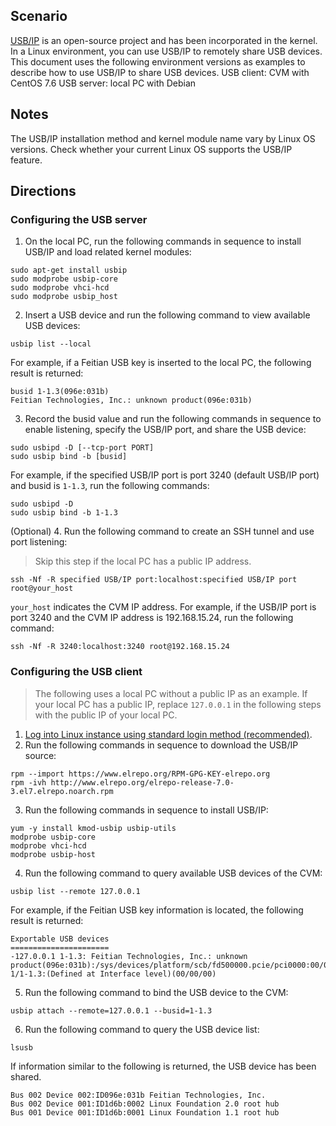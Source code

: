 ## Scenario

[USB/IP](http://usbip.sourceforge.net/) is an open-source project and has been incorporated in the kernel. In a Linux environment, you can use USB/IP to remotely share USB devices. This document uses the following environment versions as examples to describe how to use USB/IP to share USB devices.
USB client: CVM with CentOS 7.6
USB server: local PC with Debian

## Notes
The USB/IP installation method and kernel module name vary by Linux OS versions. Check whether your current Linux OS supports the USB/IP feature.


## Directions

### Configuring the USB server

1. On the local PC, run the following commands in sequence to install USB/IP and load related kernel modules:
```
sudo apt-get install usbip
sudo modprobe usbip-core
sudo modprobe vhci-hcd
sudo modprobe usbip_host
```
2. Insert a USB device and run the following command to view available USB devices:
```
usbip list --local
```
For example, if a Feitian USB key is inserted to the local PC, the following result is returned:
```
busid 1-1.3(096e:031b)
Feitian Technologies, Inc.: unknown product(096e:031b)
```
3. Record the busid value and run the following commands in sequence to enable listening, specify the USB/IP port, and share the USB device:
```
sudo usbipd -D [--tcp-port PORT]
sudo usbip bind -b [busid]
```
For example, if the specified USB/IP port is port 3240 (default USB/IP port) and busid is `1-1.3`, run the following commands:
```
sudo usbipd -D
sudo usbip bind -b 1-1.3
```
(Optional) 4. Run the following command to create an SSH tunnel and use port listening:
> Skip this step if the local PC has a public IP address.
>
```
ssh -Nf -R specified USB/IP port:localhost:specified USB/IP port root@your_host
```
`your_host` indicates the CVM IP address.
For example, if the USB/IP port is port 3240 and the CVM IP address is 192.168.15.24, run the following command:
```
ssh -Nf -R 3240:localhost:3240 root@192.168.15.24
```


### Configuring the USB client

> The following uses a local PC without a public IP as an example. If your local PC has a public IP, replace `127.0.0.1` in the following steps with the public IP of your local PC.
>

1. [Log into Linux instance using standard login method (recommended)](https://intl.cloud.tencent.com/document/product/213/5436).
2. Run the following commands in sequence to download the USB/IP source:
```
rpm --import https://www.elrepo.org/RPM-GPG-KEY-elrepo.org
rpm -ivh http://www.elrepo.org/elrepo-release-7.0-3.el7.elrepo.noarch.rpm
```
3. Run the following commands in sequence to install USB/IP:
```
yum -y install kmod-usbip usbip-utils
modprobe usbip-core
modprobe vhci-hcd
modprobe usbip-host
```
4. Run the following command to query available USB devices of the CVM:
```
usbip list --remote 127.0.0.1
```
For example, if the Feitian USB key information is located, the following result is returned:
```
Exportable USB devices
======================
-127.0.0.1 1-1.3: Feitian Technologies, Inc.: unknown product(096e:031b):/sys/devices/platform/scb/fd500000.pcie/pci0000:00/0000:00:00.0/0000:01:00.0/usb1/1-1/1-1.3:(Defined at Interface level)(00/00/00)
```
5. Run the following command to bind the USB device to the CVM:
```
usbip attach --remote=127.0.0.1 --busid=1-1.3
```
6. Run the following command to query the USB device list:
```
lsusb
```
If information similar to the following is returned, the USB device has been shared.
```
Bus 002 Device 002:ID096e:031b Feitian Technologies, Inc.
Bus 002 Device 001:ID1d6b:0002 Linux Foundation 2.0 root hub
Bus 001 Device 001:ID1d6b:0001 Linux Foundation 1.1 root hub
```

